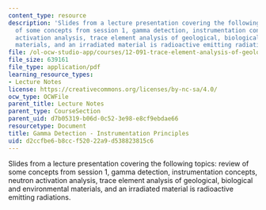```yaml
---
content_type: resource
description: 'Slides from a lecture presentation covering the following topics: review
  of some concepts from session 1, gamma detection, instrumentation concepts, neutron
  activation analysis, trace element analysis of geological, biological and environmental
  materials, and an irradiated material is radioactive emitting radiations.'
file: /ol-ocw-studio-app/courses/12-091-trace-element-analysis-of-geological-biological-environmental-materials-by-neutron-activation-analysis-an-exposure-january-iap-2005/d2ccfbe6b8ccf52022a9d538823815c6_session2a.pdf
file_size: 639161
file_type: application/pdf
learning_resource_types:
- Lecture Notes
license: https://creativecommons.org/licenses/by-nc-sa/4.0/
ocw_type: OCWFile
parent_title: Lecture Notes
parent_type: CourseSection
parent_uid: d7b05319-b06d-0c52-3e98-e8cf9ebdae66
resourcetype: Document
title: Gamma Detection - Instrumentation Principles
uid: d2ccfbe6-b8cc-f520-22a9-d538823815c6
---
```

Slides from a lecture presentation covering the following topics: review of some concepts from session 1, gamma detection, instrumentation concepts, neutron activation analysis, trace element analysis of geological, biological and environmental materials, and an irradiated material is radioactive emitting radiations.